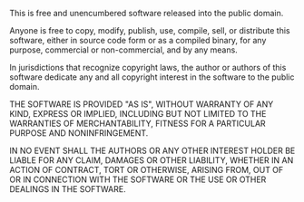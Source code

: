 This is free and unencumbered software released into the public domain.

Anyone is free to copy, modify, publish, use, compile, sell, or
distribute this software, either in source code form or as a compiled
binary, for any purpose, commercial or non-commercial, and by any
means.

In jurisdictions that recognize copyright laws, the author or authors
of this software dedicate any and all copyright interest in the
software to the public domain. 

THE SOFTWARE IS PROVIDED "AS IS", WITHOUT WARRANTY OF ANY KIND,
EXPRESS OR IMPLIED, INCLUDING BUT NOT LIMITED TO THE WARRANTIES OF
MERCHANTABILITY, FITNESS FOR A PARTICULAR PURPOSE AND NONINFRINGEMENT.

IN NO EVENT SHALL THE AUTHORS OR ANY OTHER INTEREST HOLDER BE LIABLE FOR ANY CLAIM, DAMAGES OR OTHER LIABILITY, WHETHER IN AN ACTION OF CONTRACT, TORT OR OTHERWISE, ARISING FROM, OUT OF OR IN CONNECTION WITH THE SOFTWARE OR THE USE OR OTHER DEALINGS IN THE SOFTWARE.
